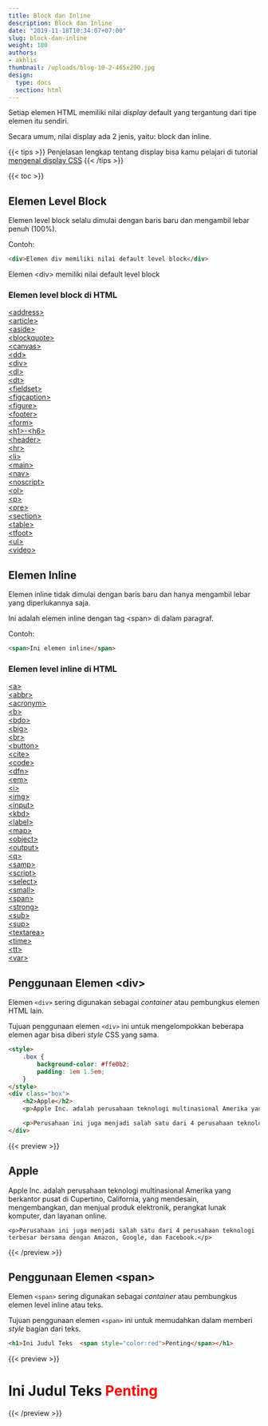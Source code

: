 ```yaml
---
title: Block dan Inline
description: Block dan Inline
date: "2019-11-18T10:34:07+07:00"
slug: block-dan-inline
weight: 180
authors:
- akhlis
thumbnail: /uploads/blog-10-2-465x290.jpg
design:
  type: docs
  section: html
---
```


Setiap elemen HTML memiliki nilai _display_ default yang tergantung dari tipe elemen itu sendiri.

Secara umum, nilai display ada 2 jenis, yaitu: block dan inline.

{{< tips >}}
Penjelasan lengkap tentang display bisa kamu pelajari di tutorial [mengenal display CSS](/css/pengertian-display-css/)
{{< /tips >}}

{{< toc >}}

## Elemen Level Block

Elemen level block selalu dimulai dengan baris baru dan mengambil lebar penuh (100%).

Contoh:
```html
<div>Elemen div memiliki nilai default level block</div>
```

<div class="border border-solid border-green-500 py-2 px-4 mb-6">
<p class="mb-0">Elemen &lt;div&gt; memiliki nilai default level block</p>
</div>

### Elemen level block di HTML

<div class="grid grid-cols-5 mb-6">
    <div class="col-span-1">
        <div class="mylist"><a href="/element/a/"><span class="text-teal-500"><span
                        class="text-teal-400">&lt;</span>address<span class="text-teal-400">&gt;</span></span></a></div>
        <div class="mylist"><a href="/element/article"><span class="text-teal-500"><span
                        class="text-teal-400">&lt;</span>article<span class="text-teal-400">&gt;</span></span></a></div>
        <div class="mylist"><a href="/element/aside/"><span class="text-teal-500"><span
                        class="text-teal-400">&lt;</span>aside<span class="text-teal-400">&gt;</span></span></a></div>
        <div class="mylist"><a href="/element/blockquote/"><span class="text-teal-500"><span
                        class="text-teal-400">&lt;</span>blockquote<span class="text-teal-400">&gt;</span></span></a>
        </div>
        <div class="mylist"><a href="/element/canvas/"><span class="text-teal-500"><span
                        class="text-teal-400">&lt;</span>canvas<span class="text-teal-400">&gt;</span></span></a></div>
        <div class="mylist"><a href="/element/dd/"><span class="text-teal-500"><span
                        class="text-teal-400">&lt;</span>dd<span class="text-teal-400">&gt;</span></span></a></div>
    </div>
    <div class="col-span-1">
        <div class="mylist"><a href="/element/div/"><span class="text-teal-500"><span
                        class="text-teal-400">&lt;</span>div<span class="text-teal-400">&gt;</span></span></a></div>
        <div class="mylist"><a href="/element/dl/"><span class="text-teal-500"><span
                        class="text-teal-400">&lt;</span>dl<span class="text-teal-400">&gt;</span></span></a></div>
        <div class="mylist"><a href="/element/dt/"><span class="text-teal-500"><span
                        class="text-teal-400">&lt;</span>dt<span class="text-teal-400">&gt;</span></span></a></div>
        <div class="mylist"><a href="/element/fieldset/"><span class="text-teal-500"><span
                        class="text-teal-400">&lt;</span>fieldset<span class="text-teal-400">&gt;</span></span></a>
        </div>
        <div class="mylist"><a href="/element/figcaption/"><span class="text-teal-500"><span
                        class="text-teal-400">&lt;</span>figcaption<span class="text-teal-400">&gt;</span></span></a>
        </div>
        <div class="mylist"><a href="/element/figure/"><span class="text-teal-500"><span
                        class="text-teal-400">&lt;</span>figure<span class="text-teal-400">&gt;</span></span></a></div>
    </div>
    <div class="col-span-1">
        <div class="mylist"><a href="/element/footer/"><span class="text-teal-500"><span
                        class="text-teal-400">&lt;</span>footer<span class="text-teal-400">&gt;</span></span></a></div>
        <div class="mylist"><a href="/element/form/"><span class="text-teal-500"><span
                        class="text-teal-400">&lt;</span>form<span class="text-teal-400">&gt;</span></span></a></div>
        <div class="mylist"><a href="/element/hn/"><span class="text-teal-500"><span
                        class="text-teal-400">&lt;</span>h1<span class="text-teal-400">&gt;</span></span>-<span
                    class="text-teal-500"><span class="text-teal-400">&lt;</span>h6<span
                        class="text-teal-400">&gt;</span></span></a></div>
        <div class="mylist"><a href="/element/header/"><span class="text-teal-500"><span
                        class="text-teal-400">&lt;</span>header<span class="text-teal-400">&gt;</span></span></a></div>
        <div class="mylist"><a href="/element/hr/"><span class="text-teal-500"><span
                        class="text-teal-400">&lt;</span>hr<span class="text-teal-400">&gt;</span></span></a></div>
        <div class="mylist"><a href="/element/li/"><span class="text-teal-500"><span
                        class="text-teal-400">&lt;</span>li<span class="text-teal-400">&gt;</span></span></a></div>
    </div>
    <div class="col-span-1">
        <div class="mylist"><a href="/element/main/"><span class="text-teal-500"><span
                        class="text-teal-400">&lt;</span>main<span class="text-teal-400">&gt;</span></span></a></div>
        <div class="mylist"><a href="/element/nav/"><span class="text-teal-500"><span
                        class="text-teal-400">&lt;</span>nav<span class="text-teal-400">&gt;</span></span></a></div>
        <div class="mylist"><a href="/element/noscript/"><span class="text-teal-500"><span
                        class="text-teal-400">&lt;</span>noscript<span class="text-teal-400">&gt;</span></span></a>
        </div>
        <div class="mylist"><a href="/element/ol/"><span class="text-teal-500"><span
                        class="text-teal-400">&lt;</span>ol<span class="text-teal-400">&gt;</span></span></a></div>
        <div class="mylist"><a href="/element/p/"><span class="text-teal-500"><span
                        class="text-teal-400">&lt;</span>p<span class="text-teal-400">&gt;</span></span></a></div>
        <div class="mylist"><a href="/element/pre/"><span class="text-teal-500"><span
                        class="text-teal-400">&lt;</span>pre<span class="text-teal-400">&gt;</span></span></a></div>
    </div>
    <div class="col-span-1">
        <div class="mylist"><a href="/element/section/"><span class="text-teal-500"><span
                        class="text-teal-400">&lt;</span>section<span class="text-teal-400">&gt;</span></span></a></div>
        <div class="mylist"><a href="/element/table/"><span class="text-teal-500"><span
                        class="text-teal-400">&lt;</span>table<span class="text-teal-400">&gt;</span></span></a></div>
        <div class="mylist"><a href="/element/tfoot/"><span class="text-teal-500"><span
                        class="text-teal-400">&lt;</span>tfoot<span class="text-teal-400">&gt;</span></span></a></div>
        <div class="mylist"><a href="/element/ul/"><span class="text-teal-500"><span
                        class="text-teal-400">&lt;</span>ul<span class="text-teal-400">&gt;</span></span></a></div>
        <div class="mylist"><a href="/element/video/"><span class="text-teal-500"><span
                        class="text-teal-400">&lt;</span>video<span class="text-teal-400">&gt;</span></span></a></div>
    </div>
</div>

## Elemen Inline

Elemen inline tidak dimulai dengan baris baru dan hanya mengambil lebar yang diperlukannya saja.

<p>Ini adalah <span class="border border-solid border-green-500 py-2 px-3">elemen inline dengan tag &lt;span&gt;</span> di dalam paragraf.</p>

Contoh:
```html
<span>Ini elemen inline</span>
```

### Elemen level inline di HTML
<div class="grid grid-cols-5 mb-6">
    <div class="col-span-1">
        <div class="mylist"><a href="/element/a/"><span class="text-teal-500"><span
                        class="text-teal-500">&lt;</span>a<span class="text-teal-500">&gt;</span></span></a></div>
        <div class="mylist"><a href="/element/abbr/"><span class="text-teal-500"><span
                        class="text-teal-500">&lt;</span>abbr<span class="text-teal-500">&gt;</span></span></a></div>
        <div class="mylist"><a href="/element/acronym/"><span class="text-teal-500"><span
                        class="text-teal-500">&lt;</span>acronym<span class="text-teal-500">&gt;</span></span></a></div>
        <div class="mylist"><a href="/element/b/"><span class="text-teal-500"><span
                        class="text-teal-500">&lt;</span>b<span class="text-teal-500">&gt;</span></span></a></div>
        <div class="mylist"><a href="/element/bdo/"><span class="text-teal-500"><span
                        class="text-teal-500">&lt;</span>bdo<span class="text-teal-500">&gt;</span></span></a></div>
        <div class="mylist"><a href="/element/big/"><span class="text-teal-500"><span
                        class="text-teal-500">&lt;</span>big<span class="text-teal-500">&gt;</span></span></a></div>
        <div class="mylist"><a href="/element/br/"><span class="text-teal-500"><span
                        class="text-teal-500">&lt;</span>br<span class="text-teal-500">&gt;</span></span></a></div>
    </div>
    <div class="col-span-1">
        <div class="mylist"><a href="/element/button/"><span class="text-teal-500"><span
                        class="text-teal-500">&lt;</span>button<span class="text-teal-500">&gt;</span></span></a></div>
        <div class="mylist"><a href="/element/cite/"><span class="text-teal-500"><span
                        class="text-teal-500">&lt;</span>cite<span class="text-teal-500">&gt;</span></span></a></div>
        <div class="mylist"><a href="/element/code/"><span class="text-teal-500"><span
                        class="text-teal-500">&lt;</span>code<span class="text-teal-500">&gt;</span></span></a></div>
        <div class="mylist"><a href="/element/dfn/"><span class="text-teal-500"><span
                        class="text-teal-500">&lt;</span>dfn<span class="text-teal-500">&gt;</span></span></a></div>
        <div class="mylist"><a href="/element/em/"><span class="text-teal-500"><span
                        class="text-teal-500">&lt;</span>em<span class="text-teal-500">&gt;</span></span></a></div>
        <div class="mylist"><a href="/element/i/"><span class="text-teal-500"><span
                        class="text-teal-500">&lt;</span>i<span class="text-teal-500">&gt;</span></span></a></div>
        <div class="mylist"><a href="/element/img/"><span class="text-teal-500"><span
                        class="text-teal-500">&lt;</span>img<span class="text-teal-500">&gt;</span></span></a></div>
    </div>
    <div class="col-span-1">
        <div class="mylist"><a href="/element/input/"><span class="text-teal-500"><span
                        class="text-teal-500">&lt;</span>input<span class="text-teal-500">&gt;</span></span></a></div>
        <div class="mylist"><a href="/element/kbd/"><span class="text-teal-500"><span
                        class="text-teal-500">&lt;</span>kbd<span class="text-teal-500">&gt;</span></span></a></div>
        <div class="mylist"><a href="/element/label/"><span class="text-teal-500"><span
                        class="text-teal-500">&lt;</span>label<span class="text-teal-500">&gt;</span></span></a></div>
        <div class="mylist"><a href="/element/map/"><span class="text-teal-500"><span
                        class="text-teal-500">&lt;</span>map<span class="text-teal-500">&gt;</span></span></a></div>
        <div class="mylist"><a href="/element/object/"><span class="text-teal-500"><span
                        class="text-teal-500">&lt;</span>object<span class="text-teal-500">&gt;</span></span></a></div>
        <div class="mylist"><a href="/element/output/"><span class="text-teal-500"><span
                        class="text-teal-500">&lt;</span>output<span class="text-teal-500">&gt;</span></span></a></div>
        <div class="mylist"><a href="/element/q/"><span class="text-teal-500"><span
                        class="text-teal-500">&lt;</span>q<span class="text-teal-500">&gt;</span></span></a></div>
    </div>
    <div class="col-span-1">
        <div class="mylist"><a href="/element/samp/"><span class="text-teal-500"><span
                        class="text-teal-500">&lt;</span>samp<span class="text-teal-500">&gt;</span></span></a></div>
        <div class="mylist"><a href="/element/script/"><span class="text-teal-500"><span
                        class="text-teal-500">&lt;</span>script<span class="text-teal-500">&gt;</span></span></a></div>
        <div class="mylist"><a href="/element/select/"><span class="text-teal-500"><span
                        class="text-teal-500">&lt;</span>select<span class="text-teal-500">&gt;</span></span></a></div>
        <div class="mylist"><a href="/element/small/"><span class="text-teal-500"><span
                        class="text-teal-500">&lt;</span>small<span class="text-teal-500">&gt;</span></span></a></div>
        <div class="mylist"><a href="/element/span/"><span class="text-teal-500"><span
                        class="text-teal-500">&lt;</span>span<span class="text-teal-500">&gt;</span></span></a></div>
        <div class="mylist"><a href="/element/strong/"><span class="text-teal-500"><span
                        class="text-teal-500">&lt;</span>strong<span class="text-teal-500">&gt;</span></span></a></div>
        <div class="mylist"><a href="/element/sub/"><span class="text-teal-500"><span
                        class="text-teal-500">&lt;</span>sub<span class="text-teal-500">&gt;</span></span></a></div>
    </div>
    <div class="col-span-1">
        <div class="mylist"><a href="/element/sup/"><span class="text-teal-500"><span
                        class="text-teal-500">&lt;</span>sup<span class="text-teal-500">&gt;</span></span></a></div>
        <div class="mylist"><a href="/element/textarea/"><span class="text-teal-500"><span
                        class="text-teal-500">&lt;</span>textarea<span class="text-teal-500">&gt;</span></span></a>
        </div>
        <div class="mylist"><a href="/element/time/"><span class="text-teal-500"><span
                        class="text-teal-500">&lt;</span>time<span class="text-teal-500">&gt;</span></span></a></div>
        <div class="mylist"><a href="/element/tt/"><span class="text-teal-500"><span
                        class="text-teal-500">&lt;</span>tt<span class="text-teal-500">&gt;</span></span></a></div>
        <div class="mylist"><a href="/element/var/"><span class="text-teal-500"><span
                        class="text-teal-500">&lt;</span>var<span class="text-teal-500">&gt;</span></span></a></div>
    </div>
</div>

## Penggunaan Elemen &lt;div&gt;

Elemen `<div>` sering digunakan sebagai _container_ atau pembungkus elemen HTML lain.

Tujuan penggunaan elemen `<div>` ini untuk mengelompokkan beberapa elemen agar bisa diberi _style_ CSS yang sama.

```html
<style>
    .box {
        background-color: #ffe0b2;
        padding: 1em 1.5em;
    }
</style>
<div class="box">
    <h2>Apple</h2>
    <p>Apple Inc. adalah perusahaan teknologi multinasional Amerika yang berkantor pusat di Cupertino, California, yang mendesain, mengembangkan, dan menjual produk elektronik, perangkat lunak komputer, dan layanan online.</p>

    <p>Perusahaan ini juga menjadi salah satu dari 4 perusahaan teknologi terbesar bersama dengan Amazon, Google, dan Facebook.</p>
</div>
```


{{< preview >}}
<div class="bg-orange-100 py-4 px-6">
    <h2>Apple</h2>
    <p>Apple Inc. adalah perusahaan teknologi multinasional Amerika yang berkantor pusat di Cupertino, California, yang mendesain, mengembangkan, dan menjual produk elektronik, perangkat lunak komputer, dan layanan online.</p>

    <p>Perusahaan ini juga menjadi salah satu dari 4 perusahaan teknologi terbesar bersama dengan Amazon, Google, dan Facebook.</p>
</div>
{{< /preview >}}

## Penggunaan Elemen &lt;span&gt;

Elemen `<span>` sering digunakan sebagai _container_ atau pembungkus elemen level inline atau teks.

Tujuan penggunaan elemen `<span>` ini untuk memudahkan dalam memberi _style_ bagian dari teks.
```html
<h1>Ini Judul Teks  <span style="color:red">Penting</span></h1>
```

{{< preview >}}
<h1>Ini Judul Teks  <span style="color:red">Penting</span></h1>
{{< /preview >}}